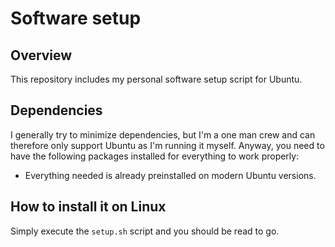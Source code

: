 # Software setup

## Overview

This repository includes my personal software setup script for Ubuntu.

## Dependencies

I generally try to minimize dependencies, but I'm a one man crew and can therefore only support Ubuntu as I'm running it myself. Anyway, you need to have the following packages installed for everything to work properly:

- Everything needed is already preinstalled on modern Ubuntu versions.

## How to install it on Linux

Simply execute the `setup.sh` script and you should be read to go.

